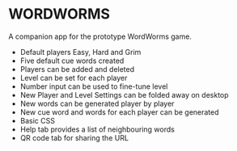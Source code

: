 # WORDWORMS

A companion app for the prototype WordWorms game.

* Default players Easy, Hard and Grim
* Five default cue words created
* Players can be added and deleted
* Level can be set for each player
* Number input can be used to fine-tune level
* New Player and Level Settings can be folded away on desktop
* New words can be generated player by player
* New cue word and words for each player can be generated
* Basic CSS
* Help tab provides a list of neighbouring words
* QR code tab for sharing the URL